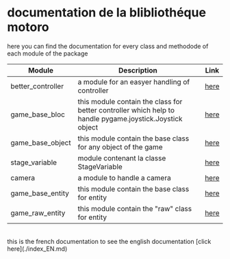 # documentation de la blibliothéque motoro

here you can find the documentation for every class and methodode of each module of the package

Module | Description | Link
-------|-------------|-----
better_controller | a module for an easyer handling of controller | [here](./better_controller_FR.md)
game_base_bloc | this module contain the class for better controller which help to handle pygame.joystick.Joystick object | [here](./game_base_bloc_FR.md)
game_base_object | this module contain the base class for any object of the game | [here](./game_base_object_FR.md)
stage_variable | module contenant la classe StageVariable | [here](./stage_variable_FR.md)
camera | a module to handle a camera | [here](./camera_FR.md)
game_base_entity | this module contain the base class for entity | [here](./game_base_entity_FR.md)
game_raw_entity | this module contain the "raw" class for entity | [here](./game_raw_entity_FR.md)
<br>
this is the french documentation to see the english documentation [click here](./index_EN.md)